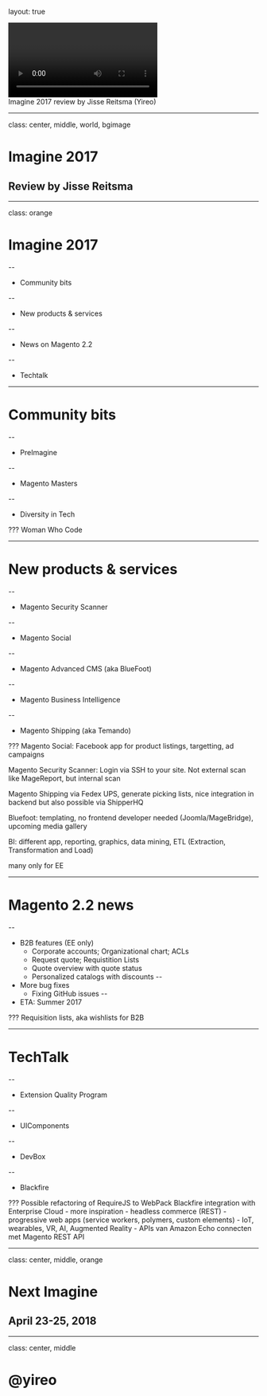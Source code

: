 layout: true
<div class="slide-video"><video autoplay="true"></video></div>
<div class="slide-heading"></div>
<div class="slide-footer">
    <span>Imagine 2017 review by Jisse Reitsma (Yireo)</span>
</div>

---
class: center, middle, world, bgimage
# Imagine 2017
## Review by Jisse Reitsma

---
class: orange
# Imagine 2017

--
- Community bits

--
- New products & services

--
- News on Magento 2.2

--
- Techtalk

---
# Community bits

--
- PreImagine

--
- Magento Masters

--
- Diversity in Tech

???
Woman Who Code

---
# New products & services

--
- Magento Security Scanner

--
- Magento Social

--
- Magento Advanced CMS (aka BlueFoot)

--
- Magento Business Intelligence

--
- Magento Shipping (aka Temando)

???
Magento Social: Facebook app for product listings, targetting, ad campaigns

Magento Security Scanner: Login via SSH to your site. Not external scan like MageReport, but internal scan

Magento Shipping via Fedex UPS, generate picking lists, nice integration in backend but also possible via ShipperHQ

Bluefoot: templating, no frontend developer needed (Joomla/MageBridge), upcoming media gallery

BI: different app, reporting, graphics, data mining, ETL (Extraction, Transformation and Load)

many only for EE

---
# Magento 2.2 news

--
- B2B features (EE only)
    - Corporate accounts; Organizational chart; ACLs
    - Request quote; Requistition Lists
    - Quote overview with quote status
    - Personalized catalogs with discounts
--
- More bug fixes
    - Fixing GitHub issues
--
- ETA: Summer 2017

???
Requisition lists, aka wishlists for B2B

---
# TechTalk

--
- Extension Quality Program

--
- UIComponents

--
- DevBox

--
- Blackfire

???
Possible refactoring of RequireJS to WebPack
Blackfire integration with Enterprise Cloud
    - more inspiration
        - headless commerce (REST)
        - progressive web apps (service workers, polymers, custom elements)
        - IoT, wearables, VR, AI, Augmented Reality
        - APIs van Amazon Echo connecten met Magento REST API

---
class: center, middle, orange
# Next Imagine
## April 23-25, 2018

---
class: center, middle
# @yireo
